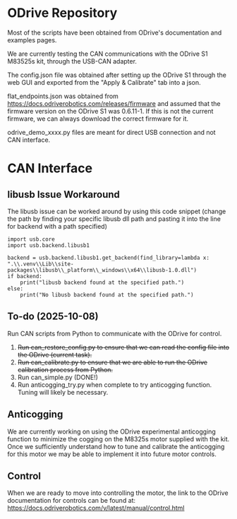 
# ODrive Repository

Most of the scripts have been obtained from ODrive's documentation and examples pages.

We are currently testing the CAN communications with the ODrive S1 M83525s kit, through the USB-CAN adapter.

The config.json file was obtained after setting up the ODrive S1 through the web GUI and exported from the "Apply & Calibrate" tab into a json.

flat_endpoints.json was obtained from https://docs.odriverobotics.com/releases/firmware and assumed that the firmware version on the ODrive S1 was 0.6.11-1. If this is not the current firmware, we can always download the correct firmware for it.

odrive_demo_xxxx.py files are meant for direct USB connection and not CAN interface.

# CAN Interface

## libusb Issue Workaround

The libusb issue can be worked around by using this code snippet (change the path by finding your specific libusb dll path and pasting it into the line for backend with a path specified)

    import usb.core
    import usb.backend.libusb1

    backend = usb.backend.libusb1.get_backend(find_library=lambda x: ".\\.venv\\Lib\\site-packages\\libusb\\_platform\\_windows\\x64\\libusb-1.0.dll")
    if backend:
        print("libusb backend found at the specified path.")
    else:
        print("No libusb backend found at the specified path.")

## To-do (2025-10-08)

Run CAN scripts from Python to communicate with the ODrive for control.

1. ~~Run can_restore_config.py to ensure that we can read the config file into the ODrive (current task).~~
2. ~~Run can_calibrate.py to ensure that we are able to run the ODrive calibration process from Python.~~
3.  Run can_simple.py (DONE!)
4. Run anticogging_try.py when complete to try anticogging function. Tuning will likely be necessary.

## Anticogging

We are currently working on using the ODrive experimental anticogging function to minimize the cogging on the M8325s motor supplied with the kit. Once we sufficiently understand how to tune and calibrate the anticogging for this motor we may be able to implement it into future motor controls.

## Control

When we are ready to move into controlling the motor, the link to the ODrive documentation for controls can be found at: https://docs.odriverobotics.com/v/latest/manual/control.html


